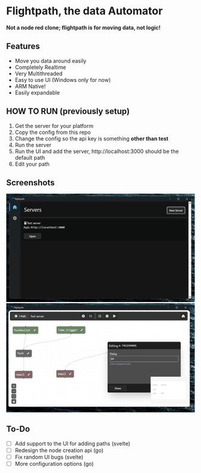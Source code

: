
# Flightpath, the data Automator
**Not a node red clone; flightpath is for moving data, not logic!**



## Features
* Move you data around easily
* Completely Realtime
* Very Multithreaded
* Easy to use UI (Windows only for now)
* ARM Native!
* Easily expandable

## HOW TO RUN (previously setup)
1. Get the server for your platform
2. Copy the config from this repo
4. Change the config so the api key is something **other than test**
5. Run the server
6. Run the UI and add the server, http://localhost:3000 should be the default path
7. Edit your path


## Screenshots

<img src="./home.png">
<img src="./editor.png">


## To-Do

 - [ ] Add support to the UI for adding paths (svelte)
 - [ ] Redesign the node creation api (go)
 - [ ] Fix random UI bugs (svelte)
 - [ ] More configuration options (go)
